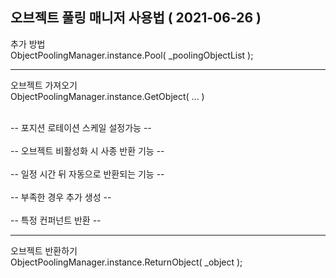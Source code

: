 오브젝트 풀링 매니저 사용법 ( 2021-06-26 )
------------

추가 방법 
<br>ObjectPoolingManager.instance.Pool( _poolingObjectList );</br>

------------
오브젝트 가져오기 
<br>ObjectPoolingManager.instance.GetObject( ... ) </br>

<br> -- 포지션 로테이션 스케일 설정가능 -- </br>
<br> -- 오브젝트 비활성화 시 사종 반환 기능 -- </br>
<br> -- 일정 시간 뒤 자동으로 반환되는 기능 -- </br>
<br> -- 부족한 경우 추가 생성 --</br>
<br> -- 특정 컨퍼넌트 반환 -- </br>

------------
오브젝트 반환하기 
<br> ObjectPoolingManager.instance.ReturnObject( _object ); </br>
